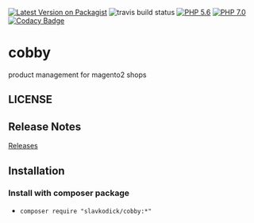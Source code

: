 [![Latest Version on Packagist](https://img.shields.io/packagist/v/slavkodick/cobby.svg?style=flat-square)](https://packagist.org/packages/slavkodick/cobby)
![travis build status](https://travis-ci.org/slavkodick/cobby.svg?branch=master)
[![PHP 5.6](https://img.shields.io/badge/php-5.6-blue.svg)](http://www.php.net)
[![PHP 7.0](https://img.shields.io/badge/php-7.0-blue.svg)](http://www.php.net)
[![Codacy Badge](https://api.codacy.com/project/badge/Grade/91c4bcce00c94e36b8f8359375d2ec79)](https://www.codacy.com/app/slavkodick/cobby?utm_source=github.com&amp;utm_medium=referral&amp;utm_content=slavkodick/cobby&amp;utm_campaign=Badge_Grade)


# cobby
product management for magento2 shops

## LICENSE

## Release Notes
[Releases](https://github.com/slavkodick/cobby/releases)

## Installation
### Install with composer package
* ```composer require "slavkodick/cobby:*"```

